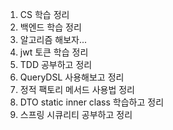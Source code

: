 1. CS 학습 정리
2. 백엔드 학습 정리
3. 알고리즘 해보자...
4. jwt 토큰 학습 정리
5. TDD 공부하고 정리
6. QueryDSL 사용해보고 정리
7. 정적 팩토리 메서드 사용법 정리
8. DTO static inner class 학습하고 정리
9. 스프링 시큐리티 공부하고 정리

